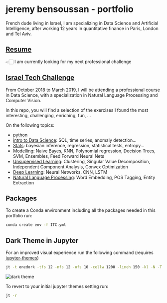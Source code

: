 # jeremy bensoussan - portfolio

French dude living in Israel, I am specializing in Data Science and Artificial Intelligence, after working 12 years in quantitative finance in Paris, London and Tel Aviv.

## [Resume]  
👉🏻 I am currently looking for my next professional challenge


## [Israel Tech Challenge]
From October 2018 to March 2019, I will be attending a professional course in Data Science, with a specialization in Natural Language Processing and Computer Vision.

In this repo, you will find a selection of the exercises I found the most interesting, challenging, enriching, fun, ...

On the following topics:
  - [python] 
  - [intro to Data Science]: SQL, time series, anomaly detection...
  - [Stats]: bayesian inference, regression, statistical tests, entropy...
  - [Modelling]: Naive Bayes, KNN, Polynomial regression, Decision Trees, SVM, Ensembles, Feed Forward Neural Nets
  - [Unsupervised Learning]: Clustering, Singular Value Decomposition, Independent Component Analysis, Convex Optimization
  - [Deep Learning]: Neural Networks, CNN, LSTM
  - [Natural Language Processing]: Word Embedding, POS Tagging, Entity Extraction
  
  
## Packages
To create a Conda environment including all the packages needed in this portfolio run:
```bash
conda create env -f ITC.yml
```

## Dark Theme in Jupyter
For an improved visual experience run the following command (requires [jupyter-themes])
```bash
jt -t onedork -tfs 12 -nfs 12 -ofs 10 -cellw 1200 -lineh 150 -kl -N -T
```

![dark theme](https://github.com/bensoussanj/portfolio/tree/master/Image/jupy_visu.png "Jupyter Visualization")

To revert to your initial jupyter themes setting run:
```bash
jt -r
```


[Resume]: <https://github.com/bensoussanj/portfolio/tree/master/CV_jbensoussan.pdf>
[Israel Tech Challenge]: <https://www.itc.tech/fellows-data-science/>
[python]: <https://github.com/bensoussanj/portfolio/tree/master/01_ITC_Python>
[intro to Data Science]: <https://github.com/bensoussanj/portfolio/tree/master/02_ITC_IntroToDS>
[Stats]: <https://github.com/bensoussanj/portfolio/tree/master/03_ITC_Stats>
[Modelling]: <https://github.com/bensoussanj/portfolio/tree/master/04_ITC_DataModelling>
[Unsupervised Learning]: <https://github.com/bensoussanj/portfolio/tree/master/05_ITC_UnsupervisedLearning>
[Deep Learning]: <https://github.com/bensoussanj/portfolio/tree/master/06_ITC_DeepLearning>
[Natural Language Processing]: <https://github.com/bensoussanj/portfolio/tree/master/07_ITC_NLP>
[jupyter-themes]: <https://github.com/dunovank/jupyter-themes>
